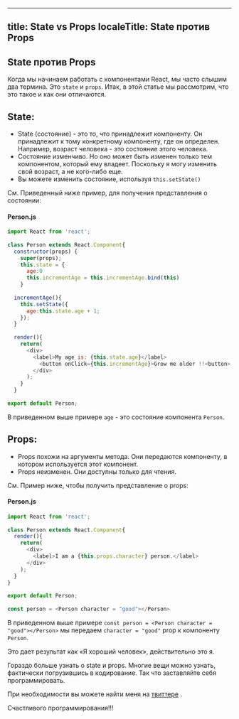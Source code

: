 
---
title: State vs Props
localeTitle: State против Props
---
## State против Props

Когда мы начинаем работать с компонентами React, мы часто слышим два термина. Это `state` и `props`. Итак, в этой статье мы рассмотрим, что это такое и как они отличаются.

## State:

*   State (состояние) - это то, что принадлежит компоненту. Он принадлежит к тому конкретному компоненту, где он определен. Например, возраст человека - это состояние этого человека.
*   Состояние изменчиво. Но оно может быть изменен только тем компонентом, который ему владеет. Поскольку я могу изменить свой возраст, а не кого-либо еще.
*   Вы можете изменить состояние, используя `this.setState()`

См. Приведенный ниже пример, для получения представления о состоянии:

#### Person.js

```javascript
import React from 'react'; 
 
class Person extends React.Component{ 
  constructor(props) { 
    super(props); 
    this.state = { 
      age:0 
      this.incrementAge = this.incrementAge.bind(this) 
    } 
 
  incrementAge(){ 
    this.setState({ 
      age:this.state.age + 1; 
    }); 
  } 
 
  render(){ 
    return( 
      <div> 
        <label>My age is: {this.state.age}</label> 
          <button onClick={this.incrementAge}>Grow me older !!<button> 
        </div> 
      ); 
    } 
  } 
 
export default Person; 
```

В приведенном выше примере `age` - это состояние компонента `Person`.

## Props:

*   Props похожи на аргументы метода. Они передаются компоненту, в котором используется этот компонент.
*   Props неизменен. Они доступны только для чтения.

См. Пример ниже, чтобы получить представление о props:

#### Person.js

```javascript
import React from 'react'; 
 
class Person extends React.Component{ 
  render(){ 
    return( 
      <div> 
        <label>I am a {this.props.character} person.</label> 
      </div> 
    ); 
  } 
} 
 
export default Person; 
 
const person = <Person character = "good"></Person> 
```

В приведенном выше примере `const person = <Person character = "good"></Person>` мы передаем `character = "good"` prop к компоненту `Person`.

Это дает результат как «Я хороший человек», действительно это я.

Гораздо больше узнать о state и props. Многие вещи можно узнать, фактически погрузившись в кодирование. Так что заставляйте себя программировать.

При необходимости вы можете найти меня на [твиттере](https://twitter.com/getifyJr) .

Счастливого программирования!!!


